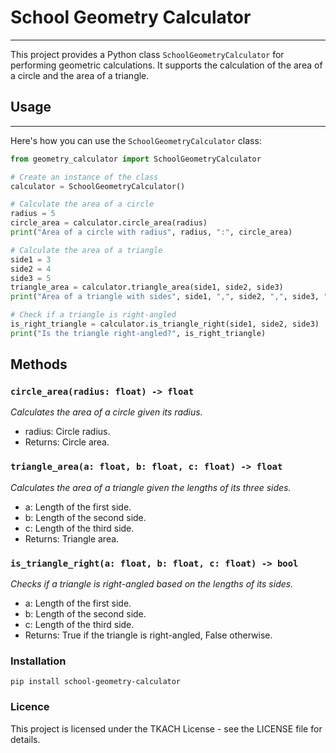 # School Geometry Calculator

---

This project provides a Python class `SchoolGeometryCalculator` for performing geometric calculations. 
It supports the calculation of the area of a circle and the area of a triangle.

## Usage

---
Here's how you can use the `SchoolGeometryCalculator` class:
```python
from geometry_calculator import SchoolGeometryCalculator

# Create an instance of the class
calculator = SchoolGeometryCalculator()

# Calculate the area of a circle
radius = 5
circle_area = calculator.circle_area(radius)
print("Area of a circle with radius", radius, ":", circle_area)

# Calculate the area of a triangle
side1 = 3
side2 = 4
side3 = 5
triangle_area = calculator.triangle_area(side1, side2, side3)
print("Area of a triangle with sides", side1, ",", side2, ",", side3, ":", triangle_area)

# Check if a triangle is right-angled
is_right_triangle = calculator.is_triangle_right(side1, side2, side3)
print("Is the triangle right-angled?", is_right_triangle)
```

## Methods
### `circle_area(radius: float) -> float`
_Calculates the area of a circle given its radius._
- radius: Circle radius.
- Returns: Circle area.

### `triangle_area(a: float, b: float, c: float) -> float`
_Calculates the area of a triangle given the lengths of its three sides._
- a: Length of the first side.
- b: Length of the second side.
- c: Length of the third side.
- Returns: Triangle area.
### `is_triangle_right(a: float, b: float, c: float) -> bool`
_Checks if a triangle is right-angled based on the lengths of its sides._
- a: Length of the first side.
- b: Length of the second side.
- c: Length of the third side.
- Returns: True if the triangle is right-angled, False otherwise.

### Installation
```text
pip install school-geometry-calculator
```

### Licence
This project is licensed under the TKACH License - see the LICENSE file for details.
